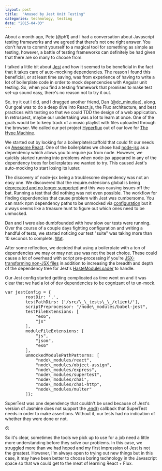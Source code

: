 ```yaml
---
layout: post
title:  "Amused by Jest Unit Testing"
categories: technology, testing
date: "2015-04-03"
---
```

About a month ago, Pete (@ph1) and I had a conversation about Javascript testing frameworks and we agreed that there's not one right answer. 
You don't have to commit yourself to a magical tool for something as simple as testing, however, a battle of testing frameworks can definitely be had given that there are so many to choose from.

I talked a little bit about [Jest](https://facebook.github.io/jest/) and how it seemed to be beneficial in the fact that it takes care of auto-mocking dependencies. The reason I found this beneficial, or at least time saving, was from experience of having to write a lot of boilerplate code in order to mock depencencies with Angular unit testing. So, when you find a testing framework that promises to make test set-up sound easy, there's no reason not to try it out.

So, try it out I did, and I dragged another friend, Dan ([@dc_minutiae](http://twitter.com/dc_minutiae)), along. Our goal was to do a deep dive into React.js, the Flux architecture, and best practices with testing so that we could TDD the design of a web application. In retrospect, maybe our undertaking was a lot to learn at once. 
One of the goals would be to keep track of a music playlist with files uploaded through the browser. We called our pet project [Hyperflux](https://github.com/dgcoffman/hyperflux/) out of our love for [The Hype Machine](http://hypem.com).

We started out by looking for a boilerplate/scaffold that could fit our needs on [Awesome React](https://github.com/enaqx/awesome-react#boilerplates). 
One of the boilerplates we chose had [node-jsx](https://github.com/petehunt/node-jsx) as a dependency which allows you to require jsx from node. However, we quickly started running into problems when node-jsx appeared in any of the dependency trees for boilerplates we wanted to try. This caused Jest's auto-mocking to start losing its luster.

The discovery of node-jsx being a troublesome dependency was not an easy one. We discovered that the require.extensions global is being [deprecated and no longer supported](https://nodejs.org/api/globals.html#globals_require_extensions) and this was causing issues off the bat. Running a test that did nothing was not even possible. The workflow for finding dependencies that cause problem with Jest was cumbersome. You can mark npm dependency paths to be unmocked via [configuration](https://facebook.github.io/jest/docs/api.html#config-unmockedmodulepathpatterns-array-string) but it always seems like a treasure hunt to figure out which ones need to be unmocked. 


Dan and I were also dumbfounded with how slow our tests were running. Over the course of a couple days fighting configuration and writing a handful of tests, we started noticing our test "suite" was taking more than 10 seconds to complete. [Wat](http://i.imgur.com/3ihmNOo.gif). 

After some reflection, we decided that using a boilerplate with a ton of dependencies we may or may not use was not the best choice. These could cause a lot of overhead with script pre-processing if you're [JSX-transforming non-JSX files](https://github.com/facebook/jest/issues/116) in addition to increasing the breadth and depth of the dependency tree for Jest's [HasteModuleLoader](https://github.com/facebook/jest/blob/master/src/HasteModuleLoader/HasteModuleLoader.js) to handle.

Our Jest config started getting complicated as time went on and it was clear that we had a lot of dev dependencies to be cognizant of to un-mock.

<pre class="terminal">var jestConfig = {
		rootDir: '.',
		testPathDirs: ['<rootDir>/src/\_\_tests\_\_/client/'],
		scriptPreprocessor: "<rootDir>/node\_modules/babel-jest",
		testFileExtensions: [
			"es6",
			"js"
		],
		moduleFileExtensions: [
			"js",
			"json",
			"es6"
		],
		unmockedModulePathPatterns: [
			"node\_modules/react",
			"node\_modules/object-assign",
			"node\_modules/express",
			"node\_modules/supertest",
			"node\_modules/chai",
			"node\_modules/chai-http",
			"node\_modules/multer"
		]};
</pre>

SuperTest was one dependency that couldn't be used because of Jest's version of Jasmine does not support the [.end()](https://github.com/visionmedia/supertest#api) callback that SuperTest needs in order to make assertions. Without it, our tests had no indication of whether they were done or not.

:confused:

So it's clear, sometimes the tools we pick up to use for a job need a little more understanding before they solve our problems. In this case, we struggled more than we had hoped and my first impression of Jest is not the greatest. However, I'm always open to trying out new things but in this case, it may have been better to choose boring technology in the Javascript space so that we could get to the meat of learning React + Flux.
